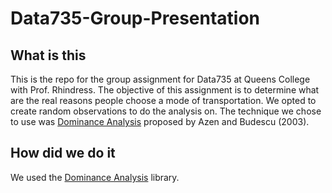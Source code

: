 # Data735-Group-Presentation
## What is this
This is the repo for the group assignment for Data735 at Queens College with Prof. Rhindress. The objective of this assignment is to determine what are the real reasons people choose a mode of transportation. We opted to create random observations to do the analysis on. The technique we chose to use was [Dominance Analysis](https://dominance-analysis.github.io/dominance-analysis/) proposed by Azen and Budescu (2003).
## How did we do it
We used the [Dominance Analysis](https://dominance-analysis.github.io/dominance-analysis/) library.
